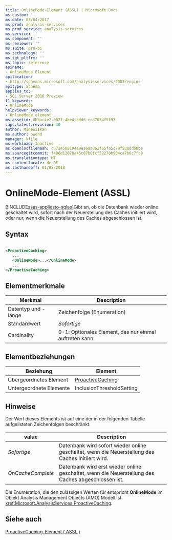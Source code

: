 ```yaml
---
title: OnlineMode-Element (ASSL) | Microsoft Docs
ms.custom: ''
ms.date: 03/04/2017
ms.prod: analysis-services
ms.prod_service: analysis-services
ms.service: ''
ms.component: ''
ms.reviewer: ''
ms.suite: pro-bi
ms.technology: ''
ms.tgt_pltfrm: ''
ms.topic: reference
apiname:
- OnlineMode Element
apilocation:
- http://schemas.microsoft.com/analysisservices/2003/engine
apitype: Schema
applies_to:
- SQL Server 2016 Preview
f1_keywords:
- OnlineMode
helpviewer_keywords:
- OnlineMode element
ms.assetid: 0bbac4e2-002f-4be4-8dd6-ccd7034f5f93
caps.latest.revision: 30
author: Minewiskan
ms.author: owend
manager: kfile
ms.workload: Inactive
ms.openlocfilehash: c0724508194e9ea69a061f65fa5c78f538dd58be
ms.sourcegitcommit: f486d12078a45c87b0fcf52270b904ca7b0c7fc8
ms.translationtype: MT
ms.contentlocale: de-DE
ms.lasthandoff: 01/08/2018
---
```

# <a name="onlinemode-element-assl"></a>OnlineMode-Element (ASSL)
[!INCLUDE[ssas-appliesto-sqlas](../../../includes/ssas-appliesto-sqlas.md)]Gibt an, ob die Datenbank wieder online geschaltet wird, sofort nach der Neuerstellung des Caches initiiert wird, oder nur, wenn die Neuerstellung des Caches abgeschlossen ist.  
  
## <a name="syntax"></a>Syntax  
  
```xml  
  
<ProactiveCaching>  
   ...  
   <OnlineMode>...</OnlineMode>  
   ...  
</ProactiveCaching>  
```  
  
## <a name="element-characteristics"></a>Elementmerkmale  
  
|Merkmal|Description|  
|--------------------|-----------------|  
|Datentyp und -länge|Zeichenfolge (Enumeration)|  
|Standardwert|*Sofortige*|  
|Cardinality|0-1: Optionales Element, das nur einmal auftreten kann.|  
  
## <a name="element-relationships"></a>Elementbeziehungen  
  
|Beziehung|Element|  
|------------------|-------------|  
|Übergeordnetes Element|[ProactiveCaching](../../../analysis-services/scripting/objects/proactivecaching-element-assl.md)|  
|Untergeordnete Elemente|InclusionThresholdSetting|  
  
## <a name="remarks"></a>Hinweise  
 Der Wert dieses Elements ist auf eine der in der folgenden Tabelle aufgelisteten Zeichenfolgen beschränkt.  
  
|value|Description|  
|-----------|-----------------|  
|*Sofortige*|Datenbank wird sofort wieder online geschaltet, wenn die Neuerstellung des Caches initiiert wird.|  
|*OnCacheComplete*|Datenbank wird erst wieder online geschaltet, wenn die Neuerstellung des Caches abgeschlossen ist.|  
  
 Die Enumeration, die den zulässigen Werten für entspricht **OnlineMode** im Objekt Analysis Management Objects (AMO) Modell ist <xref:Microsoft.AnalysisServices.ProactiveCaching>.  
  
## <a name="see-also"></a>Siehe auch  
 [ProactiveCaching-Element &#40; ASSL &#41;](../../../analysis-services/scripting/objects/proactivecaching-element-assl.md)  
  
  
